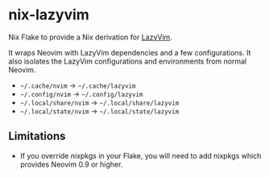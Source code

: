 # nix-lazyvim

Nix Flake to provide a Nix derivation for [LazyVim](https://github.com/LazyVim/LazyVim).

It wraps Neovim with LazyVim dependencies and a few configurations. It also
isolates the LazyVim configurations and environments from normal Neovim.

- `~/.cache/nvim` -> `~/.cache/lazyvim`
- `~/.config/nvim` -> `~/.config/lazyvim`
- `~/.local/share/nvim` -> `~/.local/share/lazyvim`
- `~/.local/state/nvim` -> `~/.local/state/lazyvim`

## Limitations

- If you override nixpkgs in your Flake, you will need to add nixpkgs which
  provides Neovim 0.9 or higher.
